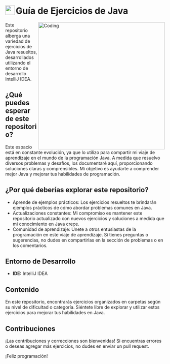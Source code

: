 # <img src="https://cdn-icons-png.flaticon.com/512/226/226777.png" width="30" align="left"> Guía de Ejercicios de Java

<img align="right" alt="Coding" width="400" src="https://cdn-icons-png.flaticon.com/512/1183/1183669.png">

Este repositorio alberga una variedad de ejercicios de Java resueltos, desarrollados utilizando el entorno de desarrollo IntelliJ IDEA.

## ¿Qué puedes esperar de este repositorio?

Este espacio está en constante evolución, ya que lo utilizo para compartir mi viaje de aprendizaje en el mundo de la programación Java. A medida que resuelvo diversos problemas y desafíos, los documentaré aquí, proporcionando soluciones claras y comprensibles. Mi objetivo es ayudarte a comprender mejor Java y mejorar tus habilidades de programación.

## ¿Por qué deberías explorar este repositorio?

- Aprende de ejemplos prácticos: Los ejercicios resueltos te brindarán ejemplos prácticos de cómo abordar problemas comunes en Java.
- Actualizaciones constantes: Mi compromiso es mantener este repositorio actualizado con nuevos ejercicios y soluciones a medida que mi conocimiento en Java crece.
- Comunidad de aprendizaje: Únete a otros entusiastas de la programación en este viaje de aprendizaje. Si tienes preguntas o sugerencias, no dudes en compartirlas en la sección de problemas o en los comentarios.

## Entorno de Desarrollo

- **IDE:** IntelliJ IDEA

## Contenido

En este repositorio, encontrarás ejercicios organizados en carpetas según su nivel de dificultad o categoría. Siéntete libre de explorar y utilizar estos ejercicios para mejorar tus habilidades en Java.

## Contribuciones

¡Las contribuciones y correcciones son bienvenidas! Si encuentras errores o deseas agregar más ejercicios, no dudes en enviar un pull request.

¡Feliz programación!


